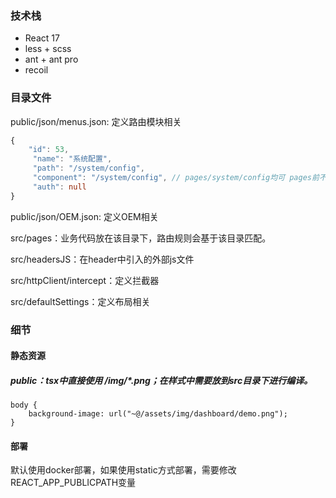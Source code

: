 ### 技术栈

- React 17 
- less + scss
- ant + ant pro
- recoil

### 目录文件

public/json/menus.json: 定义路由模块相关

```typescript
{
    "id": 53,
     "name": "系统配置",
     "path": "/system/config",
     "component": "/system/config", // pages/system/config均可 pages前不能加 '/' 
     "auth": null
}
```

public/json/OEM.json: 定义OEM相关

src/pages：业务代码放在该目录下，路由规则会基于该目录匹配。

src/headersJS：在header中引入的外部js文件

src/httpClient/intercept：定义拦截器

src/defaultSettings：定义布局相关

### 细节

#### 静态资源

##### public：tsx中直接使用 /img/*.png；在样式中需要放到src目录下进行编译。

```less
body {
    background-image: url("~@/assets/img/dashboard/demo.png");
}
```

#### 部署

默认使用docker部署，如果使用static方式部署，需要修改REACT_APP_PUBLICPATH变量

